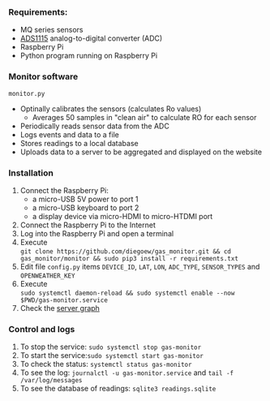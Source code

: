 ### Requirements:
- MQ series sensors
- [ADS1115](https://learn.adafruit.com/raspberry-pi-analog-to-digital-converters/ads1015-slash-ads1115) analog-to-digital converter (ADC)
- Raspberry Pi
- Python program running on Raspberry Pi

### Monitor software

`monitor.py`
- Optinally calibrates the sensors (calculates Ro values)
  * Averages 50 samples in "clean air" to calculate RO for each sensor 
- Periodically reads sensor data from the ADC
- Logs events and data to a file
- Stores readings to a local database
- Uploads data to a server to be aggregated and displayed on the website

### Installation

1. Connect the Raspberry Pi:
    - a micro-USB 5V power to port 1 
    - a micro-USB keyboard to port 2
    - a display device via micro-HDMI to micro-HTDMI port
1. Connect the Raspberry Pi to the Internet
1. Log into the Raspberry Pi and open a terminal
1. Execute<br>`git clone https://github.com/diegoew/gas_monitor.git && cd gas_monitor/monitor && sudo pip3 install -r requirements.txt`
1. Edit file `config.py` items `DEVICE_ID`, `LAT`, `LON`, `ADC_TYPE`, 
`SENSOR_TYPES` and `OPENWEATHER_KEY`
1. Execute<br>`sudo systemctl daemon-reload && sudo systemctl enable --now $PWD/gas-monitor.service`
1. Check the [server graph](http://www.protectplayanow.org/gas-monitor-testpage.html)

### Control and logs
1. To stop the service: `sudo systemctl stop gas-monitor`
1. To start the service:`sudo systemctl start gas-monitor`
1. To check the status: `systemctl status gas-monitor`
1. To see the log: `journalctl -u gas-monitor.service` and 
`tail -f /var/log/messages`
1. To see the database of readings: `sqlite3 readings.sqlite`
